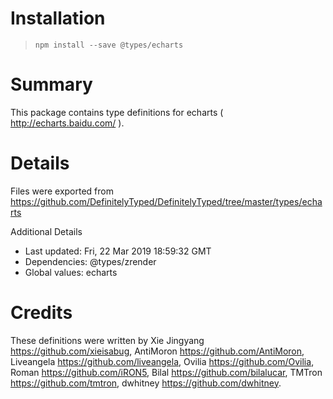 # Installation
> `npm install --save @types/echarts`

# Summary
This package contains type definitions for echarts ( http://echarts.baidu.com/ ).

# Details
Files were exported from https://github.com/DefinitelyTyped/DefinitelyTyped/tree/master/types/echarts

Additional Details
 * Last updated: Fri, 22 Mar 2019 18:59:32 GMT
 * Dependencies: @types/zrender
 * Global values: echarts

# Credits
These definitions were written by Xie Jingyang <https://github.com/xieisabug>, AntiMoron <https://github.com/AntiMoron>, Liveangela <https://github.com/liveangela>, Ovilia <https://github.com/Ovilia>, Roman <https://github.com/iRON5>, Bilal <https://github.com/bilalucar>, TMTron <https://github.com/tmtron>, dwhitney <https://github.com/dwhitney>.
